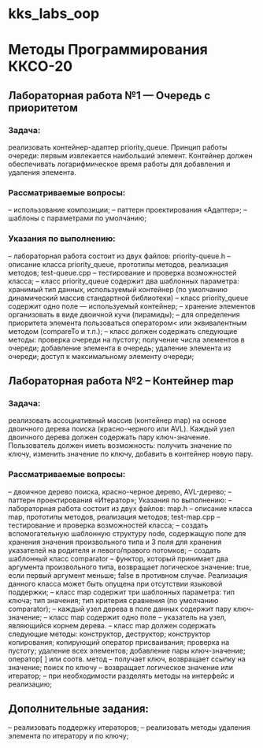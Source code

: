 # kks_labs_oop
# Методы Программирования ККСО-20
## Лабораторная работа №1 — Очередь с приоритетом
### Задача:
реализовать контейнер-адаптер priority_queue. Принцип работы очереди: первым извлекается наибольший элемент. Контейнер должен
обеспечивать логарифмическое время работы для добавления и удаления элемента.
### Рассматриваемые вопросы:
– использование композиции;
– паттерн проектирования «Адаптер»;
– шаблоны с параметрами по умолчанию;
### Указания по выполнению:
– лабораторная работа состоит из двух файлов:
priority-queue.h – описание класса priority_queue, прототипы методов,
реализация методов;
test-queue.cpp – тестирование и проверка возможностей класса;
– класс priority_queue содержит два шаблонных параметра: хранимый
тип данных, используемый контейнер (по умолчанию динамический массив
стандартной библиотеки)
– класс priority_queue содержит одно поле — используемый контейнер;
– хранение элементов организовать в виде двоичной кучи (пирамиды);
– для определения приоритета элемента пользоваться оператором< или
эквивалентным методом (compareTo и т.п.);
– класс должен содержать следующие методы: проверка очереди на пустоту; получение числа элементов в очереди; добавление элемента в очередь;
удаление элемента из очереди; доступ к максимальному элементу очереди;
## Лабораторная работа №2 – Контейнер map
### Задача:
реализовать ассоциативный массив (контейнер map) на основе
двоичного дерева поиска (красно-черного или AVL). Каждый узел двоичного
дерева должен содержать пару ключ-значение. Пользователь должен иметь
возможность: получить значение по ключу, изменить значение по ключу, добавить в контейнер новую пару.
### Рассматриваемые вопросы:
– двоичное дерево поиска, красно-черное дерево, AVL-дерево;
– паттерн проектирования «Итератор»;
Указания по выполнению:
– лабораторная работа состоит из двух файлов:
map.h – описание класса map, прототипы методов, реализация методов;
test-map.cpp – тестирование и проверка возможностей класса;
– создать вспомогательную шаблонную структуру node, содержащую поле
для хранения значения произвольного типа и 3 поля для хранения указателей
на родителя и левого/правого потомков;
– создать шаблонный класс comparator – функтор, который принимает
два аргумента произвольного типа, возвращает логическое значение: true,
если первый аргумент меньше; false в противном случае. Реализация данного
класса может быть опущена при отсутствии языковой поддержки;
– класс map содержит три шаблонных параметра: тип ключа; тип значения; тип критерия сравнения (по умолчанию comparator);
– каждый узел дерева в поле данных содержит пару ключ-значение;
– класс map содержит одно поле – указатель на узел, являющийся корнем
дерева.
– класс map должен содержать следующие методы:
конструктор, деструктор;
конструктор копирования;
копирующий оператор присваивания;
проверка на пустоту;
удаление всех элементов;
добавление пары ключ-значение;
оператор[ ] или соотв. метод – получает ключ, возвращает ссылку на значение;
поиск по ключу – возвращает логическое значение или итератор;
– при необходимости разделять методы на интерфейс и реализацию;
## Дополнительные задания:
– реализовать поддержку итераторов;
– реализовать методы удаления элемента по итератору и по ключу;
